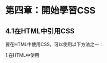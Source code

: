# 第四章：開始學習CSS

## 4.1在HTML中引用CSS
要在HTML中使用CSS，可以使用以下方法之一：

1.在HTML中使用 <style> 標籤，將 CSS 代碼嵌入到 HTML 中：
```html
<!DOCTYPE html>
<html>
<head>
	<title>My Page</title>
	<style>
		h1 {
			color: red;
			font-size: 36px;
		}
		p {
			color: blue;
			font-size: 16px;
		}
	</style>
</head>
<body>
	<h1>Hello World!</h1>
	<p>This is my page.</p>
</body>
</html>
```
2.在HTML中使用< link >標籤，將外部的CSS文件引入到HTML中：
```html
<!DOCTYPE html>
<html>
<head>
	<title>My Page</title>
	<link rel="stylesheet" href="style.css">
</head>
<body>
	<h1>Hello World!</h1>
	<p>This is my page.</p>
</body>
</html>
```
## 4.2CSS的基本屬性
### CSS 的基本屬性包括：

color：設置文字的顏色。
  
background-color：設置元素的背景顏色。

font-size：設置文字的大小。

font-family：設置文字的字體。

border：設置元素的邊框，包括邊框的寬度、樣式和顏色。

padding：設置元素的內邊距。

margin：設置元素的外邊距。

text-align：設置文字的對齊方式。

以下是一個簡單的 CSS 樣式的範例：

```css
h1 {
	color: red;
	font-size: 36px;
	text-align: center;
}
```
## 4.3常用的 CSS 屬性
CSS 提供了很多屬性，以下是一些常用的 CSS 屬性：

width：設置元素的寬度。

height：設置元素的高度。

background-image：設置元素的背景圖片。

background-position：設置背景圖片的位置。

background-repeat：設置背景圖片的重複方式。

border-radius：設置元素的圓角。

box-shadow：設置元素的陰影。

text-decoration：設置文字的裝飾，例如下劃線、刪除線等。

text-transform：設置文字的轉換，例如轉換為大寫、小寫等。

以下是一個使用了這些屬性的 CSS 範例：

```css
.button {
	width: 120px;
	height: 40px;
	background-color: #ff0000;
	color: #fff;
	font-size: 16px;
	border-radius: 4px;
	box-shadow: 2px 2px 2px #888;
	text-decoration: none;
	text-transform: uppercase;
}
```
	
## 4.4CSS盒模型和定位
### CSS盒模型
CSS 盒模型是用來表示 HTML 元素在網頁中佔據空間的模型。每個 HTML 元素都可以被看作是一個矩形的盒子，包括以下幾個部分：

content：元素的內容區域。
	
padding：元素的內邊距，位於內容和邊框之間。
	
border：元素的邊框，位於內邊距和外邊距之間。
	
margin：元素的外邊距，位於邊框和相鄰元素之間。
	
CSS 盒模型的寬度和高度可以使用以下兩種方式進行設置：

content-box：元素的寬度和高度只包括內容區域，不包括內邊距、邊框和外邊距。
	
border-box：元素的寬度和高度包括內容區域、內邊距和邊框，但不包括外邊距。
	
以下是一個使用了 CSS 盒模型的範例：

```css
.box {
	width: 200px;
	height: 100px;
	padding: 20px;
	border: 1px solid #000;
	margin: 10px;
	box-sizing: border-box;
}
```
###　CSS 定位
CSS 定位用於控制元素在網頁中的位置和布局。CSS 提供了以下三種定位方式：

static：元素的位置由文檔流決定，不能通過 top、left、right、bottom 屬性進行調整。
	
relative：元素的位置相對於其原本的位置進行調整，可以通過 top、left、right、bottom 屬性進行調整。
	
absolute：元素的位置相對於最近的已定位父元素進行調整，如果沒有已定位的父元素，則相對於文檔進行調整，可以通過 top、left、right、bottom 屬性進行調整。
	
fixed：元素的位置相對於視窗進行調整，不會隨著頁面滾動而改變，可以通過 top、left、right、bottom 屬性進行調整。
	
以下是一個使用了 CSS 定位的範例：
	
```CSS
.box {
	width: 100px;
	height: 100px;
	position: relative;
	top: 20px;
	left: 20px;
}
```
